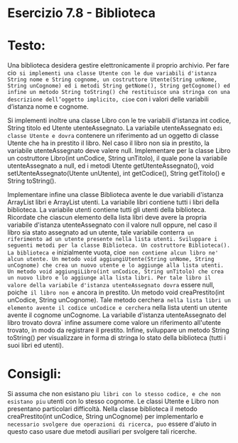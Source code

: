 # Esercizio 7.8 - Biblioteca

# Testo:
Una biblioteca desidera gestire elettronicamente il proprio archivio. Per fare cio` si implementi una classe Utente con le due variabili d'istanza String nome e String cognome, un costruttore Utente(String unNome, String unCognome) ed i metodi String getNome(), String getCognome() ed infine un metodo String toString() che restituisce una stringa con una descrizione dell’oggetto implicito, cioe` con i valori delle variabili d’istanza nome e cognome.

Si implementi inoltre una classe Libro con le tre variabili d'istanza int
codice, String titolo ed Utente utenteAssegnato. La variabile utenteAssegnato e`di classe Utente e dovra` contenere un riferimento ad un oggetto di classe Utente che ha in prestito il libro. Nel caso il libro non sia in prestito, la variabile utenteAssegnato deve valere null. Implementare per la classe Libro un costruttore Libro(int unCodice, String unTitolo), il quale pone la variabile utenteAssegnato a null, ed i metodi Utente getUtenteAssegnato(), void setUtenteAssegnato(Utente unUtente), int getCodice(), String getTitolo() e String toString().

Implementare infine una classe Biblioteca avente le due variabili d'istanza ArrayList libri e ArrayList utenti. La variabile libri contiene tutti i libri della biblioteca. La variabile utenti contiene tutti gli utenti della
biblioteca. Ricordate che ciascun elemento della lista libri deve avere la
propria variabile d'istanza utenteAssegnato con il valore null oppure, nel caso il libro sia stato assegnato ad un utente, tale variabile conterra` un
riferimento ad un utente presente nella lista utenti.
Sviluppare i seguenti metodi per la classe Biblioteca. Un costruttore
Biblioteca(). La biblioteca e` inizialmente vuota, cioe` non contiene alcun
libro ne' alcun utente. Un metodo void aggiungiUtente(String unNome, String unCognome) che crea un nuovo utente e lo aggiunge alla lista utenti. Un metodo void aggiungiLibro(int unCodice, String unTitolo) che crea un nuovo libro e lo aggiunge alla lista libri. Per tale libro il valore della variabile d'istanza utenteAssegnato dovra` essere null, poiche` il libro non e` ancora in prestito. Un metodo void creaPrestito(int unCodice, String unCognome). Tale metodo cerchera` nella lista libri un elemento avente il codice unCodice e cerchera` nella lista utenti un utente avente il cognome unCognome. La variabile d'istanza utenteAssegnato del libro trovato dovra` infine assumere come valore un riferimento all'utente trovato, in modo da registrare il prestito. Infine, sviluppare un metodo String toString() per visualizzare in forma di stringa lo stato della biblioteca (tutti i suoi libri ed utenti).

# Consigli:
Si assuma che non esistano piu` libri con lo stesso codice, e che non esistano piu` utenti con lo stesso cognome. Le classi Utente e Libro non presentano particolari difficoltà. Nella classe biblioteca il metodo creaPrestito(int unCodice, String unCognome) per implementarlo e` necessario svolgere due operazioni di ricerca, puo` essere d'aiuto in questo caso usare due metodi ausiliari per svolgere tali ricerche.

